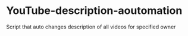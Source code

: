 # YouTube-description-aoutomation
Script that auto changes description of all videos for specified owner  
